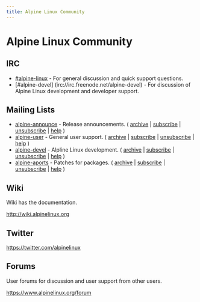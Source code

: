 ```yaml
---
title: Alpine Linux Community
---
```


# Alpine Linux Community

## IRC

* [\#alpine-linux](irc://irc.freenode.net/alpine-linux) - For general discussion and quick support questions.
* [\#alpine-devel] (irc://irc.freenode.net/alpine-devel) - For discussion of Alpine Linux development and developer
  support.

## Mailing Lists

* [alpine-announce](http://lists.alpinelinux.org/alpine-announce) - Release announcements. ( [archive](http://lists.alpinelinux.org/alpine-announce) | [subscribe](mailto:alpine-announce+subscribe@lists.alpinelinux.org) | [unsubscribe](mailto:alpine-announce+unsubscribe@lists.alpinelinux.org) | [help](mailto:alpine-announce+help@lists.alpinelinux.org) )
* [alpine-user](http://lists.alpinelinux.org/alpine-user) - General user support. ( [archive](http://lists.alpinelinux.org/alpine-user) | [subscribe](mailto:alpine-user+subscribe@lists.alpinelinux.org) | [unsubscribe](mailto:alpine-user+unsubscribe@lists.alpinelinux.org) | [help](mailto:alpine-user+help@lists.alpinelinux.org) )
* [alpine-devel](http://lists.alpinelinux.org/alpine-devel) - Alpline Linux development. ( [archive](http://lists.alpinelinux.org/alpine-devel) | [subscribe](mailto:alpine-devel+subscribe@lists.alpinelinux.org) | [unsubscribe](mailto:alpine-devel+unsubscribe@lists.alpinelinux.org) | [help](mailto:alpine-devel+help@lists.alpinelinux.org) )
* [alpine-aports](http://lists.alpinelinux.org/alpine-aports) - Patches for packages. ( [archive](http://lists.alpinelinux.org/alpine-aports) | [subscribe](mailto:alpine-aports+subscribe@lists.alpinelinux.org) | [unsubscribe](mailto:alpine-aports+unsubscribe@lists.alpinelinux.org) | [help](mailto:alpine-aports+help@lists.alpinelinux.org) )

## Wiki

Wiki has the documentation.

<http://wiki.alpinelinux.org>

## Twitter

<https://twitter.com/alpinelinux>

## Forums

User forums for discussion and user support from other users.

<https://www.alpinelinux.org/forum>

